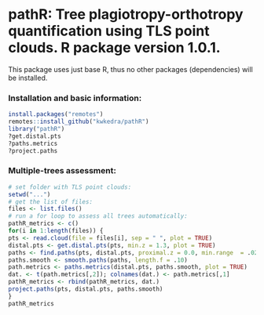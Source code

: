 # pathR: Tree plagiotropy-orthotropy quantification using TLS point clouds. R package version 1.0.1.

This package uses just base R, thus no other packages (dependencies) will be installed.

### Installation and basic information: 

``` r
install.packages("remotes")
remotes::install_github("kwkedra/pathR")
library("pathR")
?get.distal.pts
?paths.metrics
?project.paths
```


### Multiple-trees assessment:

``` r
# set folder with TLS point clouds:  
setwd("...")
# get the list of files:
files <- list.files()
# run a for loop to assess all trees automatically:
pathR_metrics <- c()
for(i in 1:length(files)) {
pts <- read.cloud(file = files[i], sep = " ", plot = TRUE) 
distal.pts <- get.distal.pts(pts, min.z = 1.3, plot = TRUE)
paths <- find.paths(pts, distal.pts, proximal.z = 0.0, min.range  = .02, max.range  = .08)
paths.smooth <- smooth.paths(paths, length.f = .10)
path.metrics <- paths.metrics(distal.pts, paths.smooth, plot = TRUE)
dat. <- t(path.metrics[,2]); colnames(dat.) <- path.metrics[,1]
pathR_metrics <- rbind(pathR_metrics, dat.)
project.paths(pts, distal.pts, paths.smooth)
}
pathR_metrics
```
